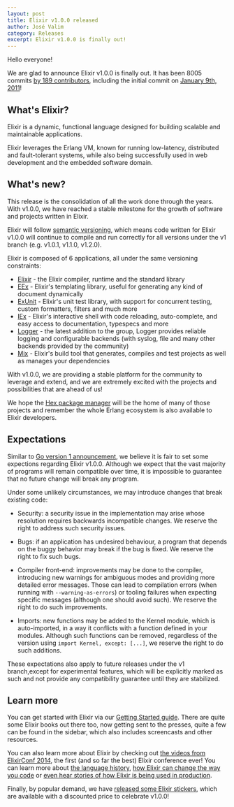 ```yaml
---
layout: post
title: Elixir v1.0.0 released
author: José Valim
category: Releases
excerpt: Elixir v1.0.0 is finally out!
---
```


Hello everyone!

We are glad to announce Elixir v1.0.0 is finally out. It has been 8005 commits [by 189 contributors](https://github.com/elixir-lang/elixir/graphs/contributors), including the initial commit on [January 9th, 2011](https://github.com/elixir-lang/elixir/commit/337c3f2d569a42ebd5fcab6fef18c5e012f9be5b)!

## What's Elixir?

Elixir is a dynamic, functional language designed for building scalable and maintainable applications.

Elixir leverages the Erlang VM, known for running low-latency, distributed and fault-tolerant systems, while also being successfully used in web development and the embedded software domain.

## What's new?

This release is the consolidation of all the work done through the years. With v1.0.0, we have reached a stable milestone for the growth of software and projects written in Elixir.

Elixir will follow [semantic versioning](http://semver.org), which means code written for Elixir v1.0.0 will continue to compile and run correctly for all versions under the v1 branch (e.g. v1.0.1, v1.1.0, v1.2.0).

Elixir is composed of 6 applications, all under the same versioning constraints:

  * [Elixir](/docs/stable/elixir) - the Elixir compiler, runtime and the standard library
  * [EEx](/docs/stable/eex) - Elixir's templating library, useful for generating any kind of document dynamically
  * [ExUnit](/docs/stable/ex_unit) - Elixir's unit test library, with support for concurrent testing, custom formatters, filters and much more
  * [IEx](/docs/stable/iex) - Elixir's interactive shell with code reloading, auto-complete, and easy access to documentation, typespecs and more
  * [Logger](/docs/stable/logger) - the latest addition to the group, Logger provides reliable logging and configurable backends (with syslog, file and many other backends provided by the community)
  * [Mix](/docs/stable/mix) - Elixir's build tool that generates, compiles and test projects as well as manages your dependencies

With v1.0.0, we are providing a stable platform for the community to leverage and extend, and we are extremely excited with the projects and possibilities that are ahead of us!

We hope the [Hex package manager](http://hex.pm) will be the home of many of those projects and remember the whole Erlang ecosystem is also available to Elixir developers.

## Expectations

Similar to [Go version 1 announcement](https://golang.org/doc/go1compat), we believe it is fair to set some expections regarding Elixir v1.0.0. Although we expect that the vast majority of programs will remain compatible over time, it is impossible to guarantee that no future change will break any program.

Under some unlikely circumstances, we may introduce changes that break existing code:

  * Security: a security issue in the implementation may arise whose resolution requires backwards incompatible changes. We reserve the right to address such security issues.

  * Bugs: if an application has undesired behaviour, a program that depends on the buggy behavior may break if the bug is fixed. We reserve the right to fix such bugs.

  * Compiler front-end: improvements may be done to the compiler, introducing new warnings for ambiguous modes and providing more detailed error messages. Those can lead to compilation errors (when running with `--warning-as-errors`) or tooling failures when expecting specific messages (although one should avoid such). We reserve the right to do such improvements.

  * Imports: new functions may be added to the Kernel module, which is auto-imported, in a way it conflicts with a function defined in your modules. Although such functions can be removed, regardless of the version using `import Kernel, except: [...]`, we reserve the right to do such additions.

These expectations also apply to future releases under the v1 branch,except for experimental features, which will be explicitly marked as such and not provide any compatibility guarantee until they are stabilized.

## Learn more

You can get started with Elixir via our [Getting Started guide](/getting_started/1.html). There are quite some Elixir books out there too, now getting sent to the presses, quite a few can be found in the sidebar, which also includes screencasts and other resources.

You can also learn more about Elixir by checking out [the videos from ElixirConf 2014](http://www.confreaks.com/events/elixirconf2014), the first (and so far the best) Elixir conference ever! You can learn more about [the language history](http://www.confreaks.com/videos/4134-elixirconf2014-keynote-elixir), [how Elixir can change the way you code](http://www.confreaks.com/videos/4119-elixirconf2014-opening-keynote-think-different) or [even hear stories of how Elixir is being used in production](http://www.confreaks.com/videos/4131-elixirconf2014-otp-in-production-the-nitty-gritty-details-of-game-servers).

Finally, by popular demand, we have [released some Elixir stickers](http://www.stickermule.com/user/1070631438/stickers), which are available with a discounted price to celebrate v1.0.0!
